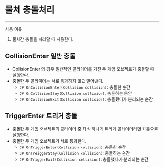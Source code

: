 # 물체 충돌처리 
----------------
사용 이유 
  1. 물체간 충돌을 처리할 때 사용한다.

## CollisionEnter 일반 충돌
  * CollisionEnter 의 경우 일반적인 콜라이더를 가진 두 게임 오브젝트가 충돌할 때 실행한다.
  * 충돌한 두 콜라이더는 서로 통과하지 않고 밀어낸다.
    * ```C# OnCollisionEnter(Collision collision)```: 충돌한 순간
    * ```C# OnCollisionStay(Collision collision)```: 충돌하는 동안 
    * ```C# OnCollisionExit(Collision collision)```: 충돌했다가 분리되는 순간
## TriggerEnter 트리거 충돌 
  * 충돌한 두 게임 오브젝트의 콜라이더 중 최소 하나가 트리거 콜라이더라면 자동으로 실행한다.
  * 충돌한 두 게임 오브젝트가 서로 통과한다.
    * ```C# OnTriggerEnter(Collision collision)```: 충돌한 순간
    * ```C# OnTreiggerStay(Collision collision)```: 충돌하는 순간
    * ```C# OnTriggerExit(Collision collision)```: 충돌했다가 분리되는 순간
